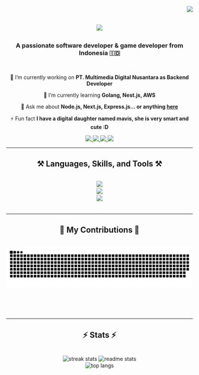 <img align="right" src="https://visitor-badge.laobi.icu/badge?page_id=salesp07.salesp07" />

<h1 align="center">
    <img src="https://readme-typing-svg.herokuapp.com/?font=Righteous&size=35&center=true&vCenter=true&width=500&height=70&duration=4000&lines=Hi+There!+👋;+I'm+Erzhanto!;" />
</h1>

<h3 align="center">A passionate software developer & game developer from Indonesia 🇮🇩</h3>

<br/>

<div align="center">
 
 🔭 I’m currently working on **PT. Multimedia Digital Nusantara as Backend Developer**
 
 🌱 I’m currently learning **Golang, Nest.js, AWS**

💬 Ask me about **Node.js, Next.js, Express.js... or anything [here](https://github.com/BAD-EiZA/BAD-EiZA/issues)**

⚡ Fun fact **I have a digital daughter named mavis, she is very smart and cute :D**

 </div>
 
<div align="center"> 
  <a href="mailto:badapplestd@gmail.com">
    <img src="https://img.shields.io/badge/Gmail-333333?style=for-the-badge&logo=gmail&logoColor=red" />
  </a>
  <a href="https://id.linkedin.com/in/erzhanto-iti-aa068a22b" target="_blank">
    <img src="https://img.shields.io/badge/LinkedIn-0077B5?style=for-the-badge&logo=linkedin&logoColor=white" target="_blank" />
  </a>
  <a href="https://outline.mavisai.my.id" target="_blank">
     <img src="https://img.shields.io/badge/Portfolio-FF5722?style=for-the-badge&logo=todoist&logoColor=white" target="_blank" /> <!-- sqlite, safari, google-chrome are other good icon options -->
  </a>
  <a href="https://www.instagram.com/erzhaamierra/" target="_blank">
    <img src="https://img.shields.io/badge/Instagram-E4405F?style=for-the-badge&logo=instagram&logoColor=white" target="_blank" />
  </a>
</div>

 <hr/>
 
<h2 align="center">⚒️ Languages, Skills, and Tools ⚒️</h2>
<br/>
<div align="center">
    <img src="https://skillicons.dev/icons?i=blender,css,html,materialui,tailwind,threejs" />
    <br/>
    <img src="https://skillicons.dev/icons?i=nodejs,python,javascript,typescript,cs,go,nextjs,nestjs,express,django,unity" />
    <br/>
    <img src="https://skillicons.dev/icons?i=mongodb,mysql,postgresql,prisma,planetscale" /><br>
</div>

<br/>
<hr/>

<div align="center">
  <h2>🐍 My Contributions 🐍</h2>
  <br>
  <img alt="snake eating my contributions" src="https://raw.githubusercontent.com/BAD-EiZA/BAD-EiZA/output/github-contribution-grid-snake.svg" />
  
  <br/><br/><br/>
</div>

<hr/>

<h2 align="center">⚡ Stats ⚡</h2>
<br>
<div align=center>
  <img width=390 src="https://streak-stats.demolab.com/?user=BAD-EiZA&theme=react&border_radius=10" alt="streak stats"/>
  <img width=390 src="https://github-readme-stats.vercel.app/api?username=BAD-EiZA&count_private=true&show_icons=true&theme=react&rank_icon=github&border_radius=10" alt="readme stats" />
  <br/>
  <img width=325 align="center" src="https://github-readme-stats.vercel.app/api/top-langs/?username=BAD-EiZA&hide=HTML&langs_count=8&layout=compact&theme=react&border_radius=10&size_weight=0.5&count_weight=0.5&exclude_repo=github-readme-stats" alt="top langs" />
</div>

<br/><br/>


<br/>
